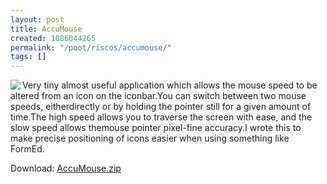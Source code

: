 ```yaml
---
layout: post
title: AccuMouse
created: 1086044265
permalink: "/poot/riscos/accumouse/"
tags: []
---
```

<img src="/themes/anjackson.net/sw/AccuMouse.gif" border="0" align="left" />Very tiny almost useful application which allows the mouse speed to be altered from an icon on the iconbar.You can switch between two mouse speeds, eitherdirectly or by holding the pointer still for a given amount of time.The high speed allows you to traverse the screen with ease, and the slow speed allows themouse pointer pixel-fine accuracy.I wrote this to make precise positioning of icons easier when using something like FormEd.


Download: <a href="/page/files/AccuMouse.zip">AccuMouse.zip</a>
